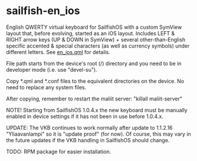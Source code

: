sailfish-en_ios
===============

English QWERTY virtual keyboard for SailfishOS with a custom SymView layout that, before evolving, started as an iOS layout. Includes LEFT &amp; RIGHT arrow keys (UP &amp; DOWN in SymView) + several other-than-English specific accented &amp; special characters (as well as currency symbols) under different letters. See <a href="https://github.com/tmikkonen/sailfish_en-ios/blob/master/usr/share/maliit/plugins/com/jolla/layouts/en_ios.qml">en_ios.qml</a> for details.

File path starts from the device's root (/) directory and you need to be in developer mode (i.e. use "devel-su"). 

Copy *.qml and *.conf files to the equivalent directories on the device.
No need to replace any system files.

After copying, remember to restart the maliit server:
"killall maliit-server"

NOTE! Starting from SailfishOS 1.0.4.x the new keyboard must be manually enabled in device settings if it has not been in use before 1.0.4.x.

UPDATE: The VKB continues to work normally after update to 1.1.2.16 "Yliaavanlampi" so it is "update proof" (for now). Of course, this may vary in the future updates if the VKB handling in SailfishOS should change.    

TODO: RPM package for easier installation.
